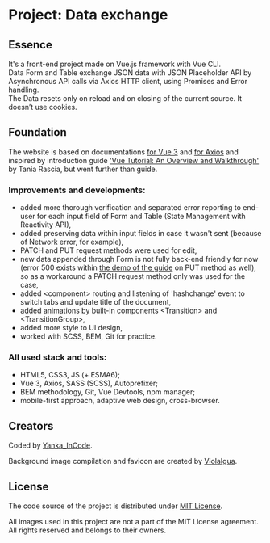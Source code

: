 
# Project: Data exchange

## Essence
It's a front-end project made on Vue.js framework with Vue CLI.  
Data Form and Table exchange JSON data with JSON Placeholder API by Asynchronous API calls via Axios HTTP client, using Promises and Error handling.  
The Data resets only on reload and on closing of the current source. It doesn’t use cookies.

## Foundation
The website is based on documentations [for Vue 3](https://vuejs.org/guide/introduction.html) and [for Axios](https://axios-http.com/docs/intro) and inspired by introduction guide ['Vue Tutorial: An Overview and Walkthrough'](https://www.taniarascia.com/getting-started-with-vue/) by Tania Rascia, but went further than guide.

### Improvements and developments:
* added more thorough verification and separated error reporting to end-user for each input field of Form and Table (State Management with Reactivity API),
* added preserving data within input fields in case it wasn't sent (because of Network error, for example),
* PATCH and PUT request methods were used for edit,
* new data appended through Form is not fully back-end friendly for now (error 500 exists within [the demo of the guide](https://taniarascia.github.io/vue-tutorial/) on PUT method as well), so as a workaround a PATCH request method only was used for the case,
* added &lt;component&gt; routing and listening of 'hashchange' event to switch tabs and update title of the document,
* added animations by built-in components &lt;Transition&gt; and &lt;TransitionGroup&gt;,
* added more style to UI design,
* worked with SCSS, BEM, Git for practice.

### All used stack and tools:
* HTML5, CSS3, JS (+ ESMA6);
* Vue 3, Axios, SASS (SCSS), Autoprefixer;
* BEM methodology, Git, Vue Devtools, npm manager;
* mobile-first approach, adaptive web design, cross-browser.

## Creators
Coded by [Yanka_InCode](https://yankaincode.com/).

Background image compilation and favicon are created by [ViolaIgua](https://viola-igua.tumblr.com/).

## License
The code source of the project is distributed under [MIT License](./LICENSE).

All images used in this project are not a part of the MIT License agreement. All rights reserved and belongs to their owners.
